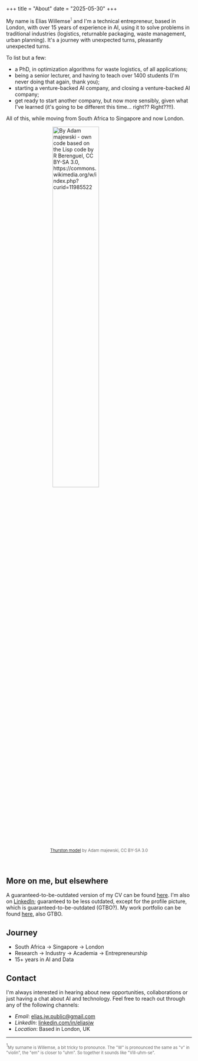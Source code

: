 +++
title = "About"
date = "2025-05-30"
+++

My name is Elias Willemse<sup style="color: #666; font-size: 0.8em;">1</sup> and I'm a technical entrepreneur, based in London, with over 15 years of experience in AI, using it to solve problems in traditional industries (logistics, returnable packaging, waste management, urban planning). It's a journey with unexpected turns, pleasantly unexpected turns.

To list but a few:

- a PhD, in optimization algorithms for waste logistics, of all applications; 
- being a senior lecturer, and having to teach over 1400 students (I'm never doing that again, thank you);
- starting a venture-backed AI company, and closing a venture-backed AI company;
- get ready to start another company, but now more sensibly, given what I've learned  (it's going to be different this time... right?? Right??!!).

All of this, while moving from South Africa to Singapore and now London.

<div class="about-image">
    <img src="/images/Lavaurs-12.png" alt="By Adam majewski - own code based on the Lisp code by R Berenguel, CC BY-SA 3.0, https://commons.wikimedia.org/w/index.php?curid=11985522" style="width: 50%; height: auto; display: block; margin: 0 auto;">
</div>
<span style="color: #666; font-size: 0.8em; text-align: center; display: block;"><a href="https://commons.wikimedia.org/wiki/File:Cicle_inversion.svg/">Thurston model</a> by Adam majewski, CC BY-SA 3.0</span>
<br></br>

## More on me, but elsewhere

A guaranteed-to-be-outdated version of my CV can be found [here](https://drive.google.com/file/d/1MD6y9CAls64zxCIzWVkpJzImzfY4o2Bg/view). I'm also on [LinkedIn](https://www.linkedin.com/in/eliasjw/); guaranteed to be less outdated, except for the profile picture, which is guaranteed-to-be-outdated (GTBO?). My work portfolio can be found [here](https://elias-jw.github.io/projects/), also GTBO.

## Journey

- South Africa → Singapore → London
- Research → Industry → Academia → Entrepreneurship
- 15+ years in AI and Data

## Contact

I'm always interested in hearing about new opportunities, collaborations or just having a chat about AI and technology. Feel free to reach out through any of the following channels:

- _Email_: [elias.jw.public@gmail.com](mailto:elias.jw.public@gmail.com)
- _LinkedIn_: [linkedin.com/in/eliasjw](https://www.linkedin.com/in/eliasjw/)
- _Location_: Based in London, UK 

---
<sup style="color: #666; font-size: 0.8em;">1</sup><span style="color: #666; font-size: 0.8em;">My surname is Willemse, a bit tricky to pronounce. The "W" is pronounced the same as "v" in "violin", the "em" is closer to "uhm". So together it sounds like "Vill-uhm-se".</span>